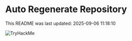 # Auto Regenerate Repository

This README was last updated: 2025-09-06 11:18:10

 ![TryHackMe](https://tryhackme.com/badge/533634)